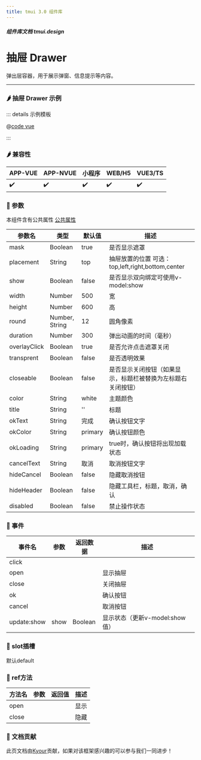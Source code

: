 ```yaml
---
title: tmui 3.0 组件库
---
```


<dirtoc></dirtoc>

##### 组件库文档 tmui.design

# 抽屉 Drawer
弹出层容器，用于展示弹窗、信息提示等内容。

---

### :hot_pepper: 抽屉 Drawer 示例

<webview url="https://tmui.design/h5/#/pages/fankui/drawer"></webview>

::: details 示例模板

@[code vue](pages/fankui/drawer.nvue)

:::

### :hot_pepper: 兼容性

| APP-VUE            | APP-NVUE           | 小程序                | WEB/H5             | VUE3/TS            |
|--------------------|--------------------|--------------------|--------------------|--------------------|
| :heavy_check_mark: | :heavy_check_mark: | :heavy_check_mark: | :heavy_check_mark: | :heavy_check_mark: |

### :seedling: 参数
本组件含有公共属性 [公共属性](/doc/spec/组件公共样式.md)

| 参数名          | 类型             | 默认值     | 描述                                      |
|--------------|----------------|---------|-----------------------------------------|
| mask         | Boolean        | true    | 是否显示遮罩                                  |
| placement    | String         | top     | 抽屉放置的位置 可选：top,left,right,bottom,center |
| show         | Boolean        | false   | 是否显示双向绑定可使用v-model:show                                    |
| width        | Number         | 500     | 宽                                       |
| height       | Number         | 600     | 高                                       |
| round        | Number, String | 12      | 圆角像素                                    |
| duration     | Number         | 300     | 弹出动画的时间（毫秒）                             |
| overlayClick | Boolean        | true    | 是否允许点击遮罩关闭                              |
| transprent   | Boolean        | false   | 是否透明效果                                  |
| closeable    | Boolean        | false   | 是否显示关闭按钮（如果显示，标题栏被替换为左标题右关闭按钮）          |
| color        | String         | white   | 主题颜色                                    |
| title        | String         | ''      | 标题                                      |
| okText       | String         | 完成      | 确认按钮文字                                  |
| okColor      | String         | primary | 确认按钮颜色                                  |
| okLoading    | String         | primary | true时，确认按钮将出现加载状态                       |
| cancelText   | String         | 取消      | 取消按钮文字                                  |
| hideCancel   | Boolean        | false   | 隐藏取消按钮                                  |
| hideHeader   | Boolean        | false   | 隐藏工具栏，标题，取消，确认                          |
| disabled     | Boolean        | false   | 禁止操作状态                                  |

### :rose: 事件
| 事件名         | 参数   | 返回数据    | 描述               |
|-------------|------|---------|------------------|
| click       |      |         |                  |
| open        |      |         | 显示抽屉             |
| close       |      |         | 关闭抽屉             |
| ok          |      |         | 确认按钮             |
| cancel      |      |         | 取消按钮             |
| update:show | show | Boolean | 显示状态（更新v-model:show值） |

### :corn: slot插槽
默认default

### :green_salad: ref方法
| 方法名   | 参数  | 返回值 | 描述  |
|-------|-----|-----|-----|
| open  |     |     | 显示  |
| close |     |     | 隐藏  |

### :couplekiss: 文档贡献
此页文档由[Kyour](https://github.com/kyour-cn)贡献，如果对该框架感兴趣的可以参与我们一同进步！
